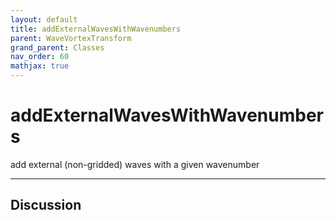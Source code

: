 ```yaml
---
layout: default
title: addExternalWavesWithWavenumbers
parent: WaveVortexTransform
grand_parent: Classes
nav_order: 60
mathjax: true
---
```


#  addExternalWavesWithWavenumbers

add external (non-gridded) waves with a given wavenumber


---

## Discussion

  
